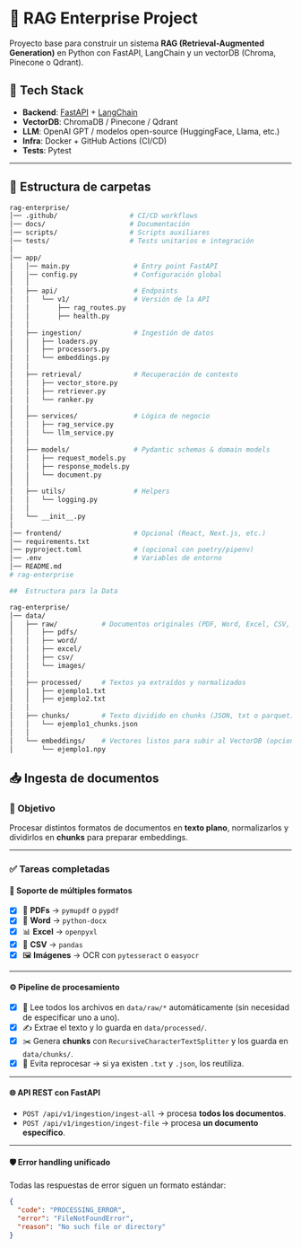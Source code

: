 # 🧠 RAG Enterprise Project

Proyecto base para construir un sistema **RAG (Retrieval-Augmented Generation)** en Python con FastAPI, LangChain y un vectorDB (Chroma, Pinecone o Qdrant).

## 🚀 Tech Stack

- **Backend**: [FastAPI](https://fastapi.tiangolo.com/) + [LangChain](https://www.langchain.com/)  
- **VectorDB**: ChromaDB / Pinecone / Qdrant  
- **LLM**: OpenAI GPT / modelos open-source (HuggingFace, Llama, etc.)  
- **Infra**: Docker + GitHub Actions (CI/CD)  
- **Tests**: Pytest  

---

## 📂 Estructura de carpetas

```bash
rag-enterprise/
│── .github/                  # CI/CD workflows
│── docs/                     # Documentación
│── scripts/                  # Scripts auxiliares
│── tests/                    # Tests unitarios e integración
│
│── app/
│   │── main.py                # Entry point FastAPI
│   │── config.py              # Configuración global
│   │
│   ├── api/                   # Endpoints
│   │   └── v1/                # Versión de la API
│   │       ├── rag_routes.py
│   │       ├── health.py
│   │
│   ├── ingestion/             # Ingestión de datos
│   │   ├── loaders.py
│   │   ├── processors.py
│   │   └── embeddings.py
│   │
│   ├── retrieval/             # Recuperación de contexto
│   │   ├── vector_store.py
│   │   ├── retriever.py
│   │   └── ranker.py
│   │
│   ├── services/              # Lógica de negocio
│   │   ├── rag_service.py
│   │   └── llm_service.py
│   │
│   ├── models/                # Pydantic schemas & domain models
│   │   ├── request_models.py
│   │   ├── response_models.py
│   │   └── document.py
│   │
│   ├── utils/                 # Helpers
│   │   └── logging.py
│   │
│   └── __init__.py
│
│── frontend/                  # Opcional (React, Next.js, etc.)
│── requirements.txt
│── pyproject.toml             # (opcional con poetry/pipenv)
│── .env                       # Variables de entorno
│── README.md
# rag-enterprise

##  Estructura para la Data

rag-enterprise/
│── data/
│   ├── raw/           # Documentos originales (PDF, Word, Excel, CSV, imágenes)
│   │   ├── pdfs/
│   │   ├── word/
│   │   ├── excel/
│   │   ├── csv/
│   │   └── images/
│   │
│   ├── processed/     # Textos ya extraídos y normalizados
│   │   ├── ejemplo1.txt
│   │   ├── ejemplo2.txt
│   │
│   ├── chunks/        # Texto dividido en chunks (JSON, txt o parquet)
│   │   └── ejemplo1_chunks.json
│   │
│   └── embeddings/    # Vectores listos para subir al VectorDB (opcional si no usas DB directa)
│       └── ejemplo1.npy

```
## 📥 Ingesta de documentos  

### 🎯 Objetivo  
Procesar distintos formatos de documentos en **texto plano**, normalizarlos y dividirlos en **chunks** para preparar embeddings.  

---

### ✅ Tareas completadas  

#### 📂 Soporte de múltiples formatos  
- [x] 📄 **PDFs** → `pymupdf` o `pypdf`  
- [x] 📝 **Word** → `python-docx`  
- [x] 📊 **Excel** → `openpyxl`  
- [x] 📑 **CSV** → `pandas`  
- [x] 🖼️ **Imágenes** → OCR con `pytesseract` o `easyocr`  

---

#### ⚙️ Pipeline de procesamiento  
- [x] 🔎 Lee todos los archivos en `data/raw/*` automáticamente (sin necesidad de especificar uno a uno).  
- [x] ✍️ Extrae el texto y lo guarda en `data/processed/`.  
- [x] ✂️ Genera **chunks** con `RecursiveCharacterTextSplitter` y los guarda en `data/chunks/`.  
- [x] 🚫 Evita reprocesar → si ya existen `.txt` y `.json`, los reutiliza.  

---

#### 🌐 API REST con FastAPI  
- `POST /api/v1/ingestion/ingest-all` → procesa **todos los documentos**.  
- `POST /api/v1/ingestion/ingest-file` → procesa **un documento específico**.  

---

#### 🛡️ Error handling unificado  
Todas las respuestas de error siguen un formato estándar:  

```json
{
  "code": "PROCESSING_ERROR",
  "error": "FileNotFoundError",
  "reason": "No such file or directory"
}

